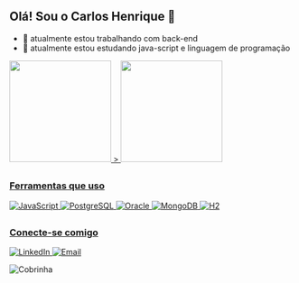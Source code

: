 ## Olá! Sou o Carlos Henrique  👋

- 🔭 atualmente estou trabalhando com back-end
- 🌱 atualmente estou estudando java-script e linguagem de programação


<div>
<a href="https://github.com/Carloshenriqueapi">
<img height="180em" src="https://github-readme-stats.vercel.app/api?username=carloshenriqueapi&show_icons=true&theme=dracula&inclube_all_commits=true&count_private=true"/> >
<img height="180em" src="https://github-readme-stats.vercel.app/api/top-langs/?username=Carloshenriqueapi&layout=compact&langs_count=16&theme=dracula"/>
</div>

##

<div>
    <h3>Ferramentas que uso</h3>
    <img src="https://img.shields.io/badge/JavaScript-f7df1e?style=flat-square&logo=javascript&logoColor=black" alt="JavaScript"/>
    <img src="https://img.shields.io/badge/PostgreSQL-336791?style=flat-square&logo=postgresql&logoColor=white" alt="PostgreSQL"/>
    <img src="https://img.shields.io/badge/Oracle-F80000?style=flat-square&logo=oracle&logoColor=white" alt="Oracle"/>
    <img src="https://img.shields.io/badge/MongoDB-47A248?style=flat-square&logo=mongodb&logoColor=white" alt="MongoDB"/>
    <img src="https://img.shields.io/badge/H2-4c4c4c?style=flat-square&logo=h2&logoColor=white" alt="H2"/>
   
</div>

##

<div>
    <h3>Conecte-se comigo</h3>
    <a href="https://www.linkedin.com/in/carlos-henrique-bastos-336757291/">
        <img src="https://img.shields.io/badge/LinkedIn-0e76a8?style=flat-square&logo=linkedin&logoColor=white" alt="LinkedIn"/>
    </a>
    <a href="mailto:henriquebastos46@gmail.com">
        <img src="https://img.shields.io/badge/Email-D14836?style=flat-square&logo=gmail&logoColor=white" alt="Email"/>
    </a>
</div>

![Cobrinha](https://raw.githubusercontent.com/Carloshenriqueapi/Carloshenriqueapi/output/dist/github-contribution-grid-snake.svg)






